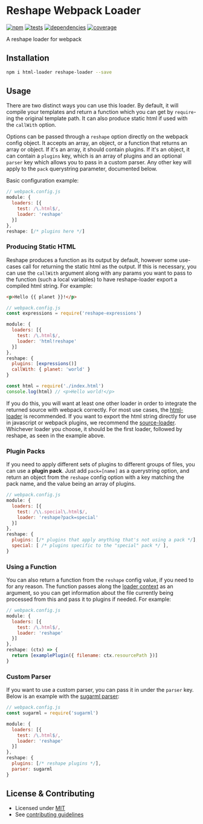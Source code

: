 # Reshape Webpack Loader

[![npm](https://img.shields.io/npm/v/reshape-loader.svg?style=flat-square)](https://npmjs.com/package/reshape-loader)
[![tests](https://img.shields.io/travis/reshape/loader.svg?style=flat-square)](https://travis-ci.org/reshape/loader?branch=master)
[![dependencies](https://img.shields.io/david/reshape/loader.svg?style=flat-square)](https://david-dm.org/reshape/loader)
[![coverage](https://img.shields.io/coveralls/reshape/loader.svg?style=flat-square)](https://coveralls.io/r/reshape/loader?branch=master)

A reshape loader for webpack

## Installation

```sh
npm i html-loader reshape-loader --save
```

## Usage

There are two distinct ways you can use this loader. By default, it will compile your templates and return a function which you can get by `require`-ing the original template path. It can also produce static html if used with the `callWith` option.

Options can be passed through a `reshape` option directly on the webpack config object. It accepts an array, an object, or a function that returns an array or object. If it's an array, it should contain plugins. If it's an object, it can contain a `plugins` key, which is an array of plugins and an optional `parser` key which allows you to pass in a custom parser. Any other key will apply to the `pack` querystring parameter, documented below.

Basic configuration example:

```js
// webpack.config.js
module: {
  loaders: [{
    test: /\.html$/,
    loader: 'reshape'
  }]
},
reshape: [/* plugins here */]
```

### Producing Static HTML

Reshape produces a function as its output by default, however some use-cases call for returning the static html as the output. If this is necessary, you can use the `callWith` argument along with any params you want to pass to the function (such a local variables) to have reshape-loader export a compiled html string. For example:

```html
<p>Hello {{ planet }}!</p>
```

```js
// webpack.config.js
const expressions = require('reshape-expressions')

module: {
  loaders: [{
    test: /\.html$/,
    loader: 'html!reshape'
  }]
},
reshape: {
  plugins: [expressions()]
  callWith: { planet: 'world' }
}
```

```js
const html = require('./index.html')
console.log(html) // <p>Hello world!</p>
```

If you do this, you will want at least one other loader in order to integrate the returned source with webpack correctly. For most use cases, the [html-loader](https://github.com/webpack/html-loader) is recommended. If you want to export the html string directly for use in javascript or webpack plugins, we recommend the [source-loader](https://github.com/static-dev/source-loader). Whichever loader you choose, it should be the first loader, followed by reshape, as seen in the example above.

### Plugin Packs

If you need to apply different sets of plugins to different groups of files, you can use a **plugin pack**. Just add `pack=[name]` as a querystring option, and return an object from the `reshape` config option with a key matching the pack name, and the value being an array of plugins.

```js
// webpack.config.js
module: {
  loaders: [{
    test: /\\.special\.html$/,
    loader: 'reshape?pack=special'
  }]
},
reshape: {
  plugins: [/* plugins that apply anything that's not using a pack */],
  special: [ /* plugins specific to the "special" pack */ ],
}
```

### Using a Function

You can also return a function from the `reshape` config value, if you need to for any reason. The function passes along the [loader context](https://webpack.github.io/docs/loaders.html#loader-context) as an argument, so you can get information about the file currently being processed from this and pass it to plugins if needed. For example:

```js
// webpack.config.js
module: {
  loaders: [{
    test: /\.html$/,
    loader: 'reshape'
  }]
},
reshape: (ctx) => {
  return [examplePlugin({ filename: ctx.resourcePath })]
}
```

### Custom Parser

If you want to use a custom parser, you can pass it in under the `parser` key. Below is an example with the [sugarml parser](https://github.com/reshape/sugarml):

```js
// webpack.config.js
const sugarml = require('sugarml')

module: {
  loaders: [{
    test: /\.html$/,
    loader: 'reshape'
  }]
},
reshape: {
  plugins: [/* reshape plugins */],
  parser: sugarml
}
```

## License & Contributing

- Licensed under [MIT](LICENSE.md)
- See [contributing guidelines](contributing.md)
